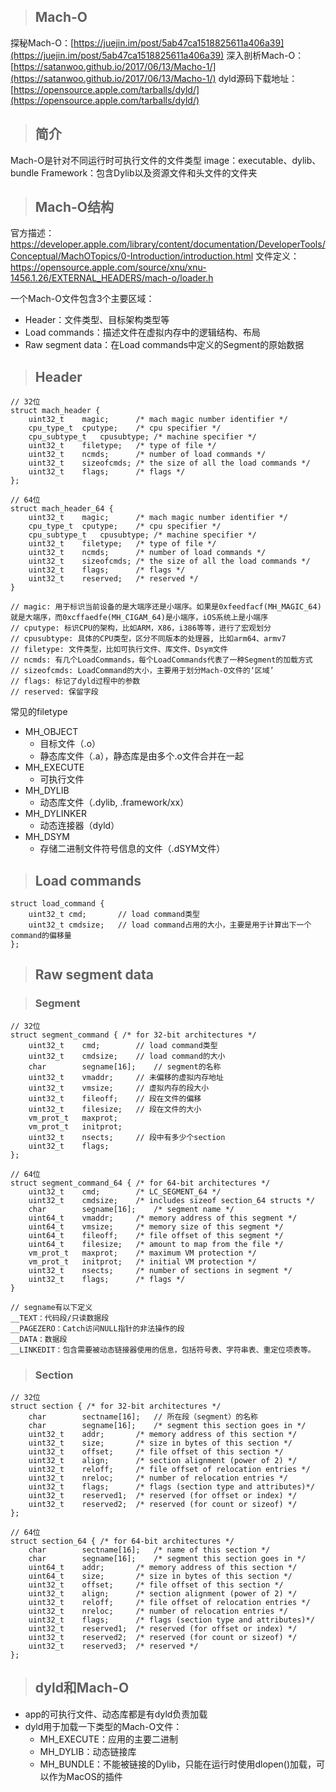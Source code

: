 > ## Mach-O

探秘Mach-O：[https://juejin.im/post/5ab47ca1518825611a406a39](https://juejin.im/post/5ab47ca1518825611a406a39)
深入剖析Mach-O：[https://satanwoo.github.io/2017/06/13/Macho-1/](https://satanwoo.github.io/2017/06/13/Macho-1/)
dyld源码下载地址：[https://opensource.apple.com/tarballs/dyld/](https://opensource.apple.com/tarballs/dyld/)

> ## 简介

Mach-O是针对不同运行时可执行文件的文件类型
image：executable、dylib、bundle
Framework：包含Dylib以及资源文件和头文件的文件夹

> ## Mach-O结构

官方描述：https://developer.apple.com/library/content/documentation/DeveloperTools/Conceptual/MachOTopics/0-Introduction/introduction.html
文件定义：https://opensource.apple.com/source/xnu/xnu-1456.1.26/EXTERNAL_HEADERS/mach-o/loader.h

一个Mach-O文件包含3个主要区域：
- Header：文件类型、目标架构类型等
- Load commands：描述文件在虚拟内存中的逻辑结构、布局
- Raw segment data：在Load commands中定义的Segment的原始数据

> ## Header

```
// 32位
struct mach_header {
	uint32_t	magic;		/* mach magic number identifier */
	cpu_type_t	cputype;	/* cpu specifier */
	cpu_subtype_t	cpusubtype;	/* machine specifier */
	uint32_t	filetype;	/* type of file */
	uint32_t	ncmds;		/* number of load commands */
	uint32_t	sizeofcmds;	/* the size of all the load commands */
	uint32_t	flags;		/* flags */
};

// 64位
struct mach_header_64 {
	uint32_t	magic;		/* mach magic number identifier */
	cpu_type_t	cputype;	/* cpu specifier */
	cpu_subtype_t	cpusubtype;	/* machine specifier */
	uint32_t	filetype;	/* type of file */
	uint32_t	ncmds;		/* number of load commands */
	uint32_t	sizeofcmds;	/* the size of all the load commands */
	uint32_t	flags;		/* flags */
	uint32_t	reserved;	/* reserved */
}

// magic: 用于标识当前设备的是大端序还是小端序。如果是0xfeedfacf(MH_MAGIC_64)就是大端序，而0xcffaedfe(MH_CIGAM_64)是小端序，iOS系统上是小端序
// cputype: 标识CPU的架构，比如ARM，X86，i386等等，进行了宏观划分
// cpusubtype: 具体的CPU类型，区分不同版本的处理器, 比如arm64、armv7
// filetype: 文件类型，比如可执行文件、库文件、Dsym文件
// ncmds: 有几个LoadCommands，每个LoadCommands代表了一种Segment的加载方式
// sizeofcmds: LoadCommand的大小，主要用于划分Mach-O文件的‘区域’
// flags: 标记了dyld过程中的参数
// reserved: 保留字段
```

常见的filetype
- MH_OBJECT
	- 目标文件（.o）
	- 静态库文件（.a），静态库是由多个.o文件合并在一起
- MH_EXECUTE
	- 可执行文件
- MH_DYLIB
	- 动态库文件（.dylib, .framework/xx）
- MH_DYLINKER
	- 动态连接器（dyld）
- MH_DSYM
	- 存储二进制文件符号信息的文件（.dSYM文件）

> ## Load commands

```
struct load_command {
	uint32_t cmd;		// load command类型
	uint32_t cmdsize;	// load command占用的大小，主要是用于计算出下一个command的偏移量
};
```

> ## Raw segment data

> ### Segment

```
// 32位
struct segment_command { /* for 32-bit architectures */
	uint32_t	cmd;		// load command类型
	uint32_t	cmdsize;	// load command的大小
	char		segname[16];	// segment的名称
	uint32_t	vmaddr;		// 未偏移的虚拟内存地址
	uint32_t	vmsize;		// 虚拟内存的段大小
	uint32_t	fileoff;	// 段在文件的偏移
	uint32_t	filesize;	// 段在文件的大小
	vm_prot_t	maxprot;	
	vm_prot_t	initprot;	
	uint32_t	nsects;		// 段中有多少个section
	uint32_t	flags;		
};

// 64位
struct segment_command_64 { /* for 64-bit architectures */
	uint32_t	cmd;		/* LC_SEGMENT_64 */
	uint32_t	cmdsize;	/* includes sizeof section_64 structs */
	char		segname[16];	/* segment name */
	uint64_t	vmaddr;		/* memory address of this segment */
	uint64_t	vmsize;		/* memory size of this segment */
	uint64_t	fileoff;	/* file offset of this segment */
	uint64_t	filesize;	/* amount to map from the file */
	vm_prot_t	maxprot;	/* maximum VM protection */
	vm_prot_t	initprot;	/* initial VM protection */
	uint32_t	nsects;		/* number of sections in segment */
	uint32_t	flags;		/* flags */
}

// segname有以下定义
__TEXT：代码段/只读数据段
__PAGEZERO：Catch访问NULL指针的非法操作的段
__DATA：数据段
__LINKEDIT：包含需要被动态链接器使用的信息，包括符号表、字符串表、重定位项表等。
```

> ### Section

```
// 32位
struct section { /* for 32-bit architectures */
	char		sectname[16];	// 所在段（segment）的名称
	char		segname[16];	/* segment this section goes in */
	uint32_t	addr;		/* memory address of this section */
	uint32_t	size;		/* size in bytes of this section */
	uint32_t	offset;		/* file offset of this section */
	uint32_t	align;		/* section alignment (power of 2) */
	uint32_t	reloff;		/* file offset of relocation entries */
	uint32_t	nreloc;		/* number of relocation entries */
	uint32_t	flags;		/* flags (section type and attributes)*/
	uint32_t	reserved1;	/* reserved (for offset or index) */
	uint32_t	reserved2;	/* reserved (for count or sizeof) */
};

// 64位
struct section_64 { /* for 64-bit architectures */
	char		sectname[16];	/* name of this section */
	char		segname[16];	/* segment this section goes in */
	uint64_t	addr;		/* memory address of this section */
	uint64_t	size;		/* size in bytes of this section */
	uint32_t	offset;		/* file offset of this section */
	uint32_t	align;		/* section alignment (power of 2) */
	uint32_t	reloff;		/* file offset of relocation entries */
	uint32_t	nreloc;		/* number of relocation entries */
	uint32_t	flags;		/* flags (section type and attributes)*/
	uint32_t	reserved1;	/* reserved (for offset or index) */
	uint32_t	reserved2;	/* reserved (for count or sizeof) */
	uint32_t	reserved3;	/* reserved */
};
```

> ## dyld和Mach-O

- app的可执行文件、动态库都是有dyld负责加载
- dyld用于加载一下类型的Mach-O文件：
    - MH_EXECUTE：应用的主要二进制
    - MH_DYLIB：动态链接库
    - MH_BUNDLE：不能被链接的Dylib，只能在运行时使用dlopen\(\)加载，可以作为MacOS的插件







